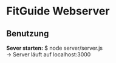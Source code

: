 # FitGuide Webserver

## Benutzung
**Sever starten:**
$ node server/server.js\
-> Server läuft auf localhost:3000
